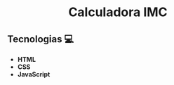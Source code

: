 <h1 align="center" style="font-weight: bold;">
    Calculadora IMC
</h1>
<p align="center">
</p>
<h2 id="tech">Tecnologias 💻</h2>

  - **HTML**
  - **CSS**
  - **JavaScript**
